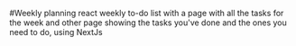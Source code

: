 #Weekly planning react
weekly to-do list with a page with all the tasks for the week and other page showing the tasks you've done and the ones you need to do, using NextJs
